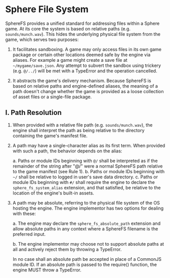 Sphere File System
==================

SphereFS provides a unified standard for addressing files within a Sphere game.
At its core the system is based on relative paths (e.g. `sounds/munch.wav`).
This hides the underlying physical file system from the game, which serves two
purposes:

1. It facilitates sandboxing.  A game may only access files in its own game
   package or certain other locations deemed safe by the engine via aliases. For
   example a game might create a save file at `~/mygame/save.json`.  Any attempt
   to subvert the sandbox using trickery (e.g. `@/../`) will be met with a
   TypeError and the operation cancelled.

2. It abstracts the game's delivery mechanism.  Because SphereFS is based on
   relative paths and engine-defined aliases, the meaning of a path doesn't
   change whether the game is provided as a loose collection of asset files or
   a single-file package.


I. Path Resolution
------------------

1. When provided with a relative file path (e.g. `sounds/munch.wav`), the engine
   shall interpret the path as being relative to the directory containing the
   game's manifest file.

2. A path may have a single-character alias as its first term.  When provided
   with such a path, the behavior depends on the alias:

    a. Paths or module IDs beginning with `@/` shall be interpreted as if the
       remainder of the string after "@/" were a normal SphereFS path relative
       to the game manifest (see Rule 1).
    b. Paths or module IDs beginning with `~/` shall be relative to logged in
       user's save data directory.
    c. Paths or module IDs beginning with `#/` shall require the engine to
       declare the `sphere_fs_system_alias` extension, and that satisfied, be
       relative to the location of the engine's built-in assets.

3. A path may be absolute, referring to the physical file system of the OS
   hosting the engine.  The engine implementor has two options for dealing with
   these:

	a. The engine may declare the `sphere_fs_absolute_path` extension and allow
	   absolute paths in any context where a SphereFS filename is the preferred
	   input.

    b. The engine implementor may choose not to support absolute paths at all
       and actively reject them by throwing a TypeError.
	
	In no case shall an absolute path be accepted in place of a CommonJS module
	ID.  If an absolute path is passed to the require() function, the engine
	MUST throw a TypeError.

